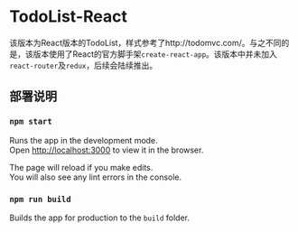 # TodoList-React

该版本为React版本的TodoList，样式参考了http://todomvc.com/。与之不同的是，该版本使用了React的官方脚手架`create-react-app`。该版本中并未加入`react-router`及`redux`，后续会陆续推出。
## 部署说明
### `npm start`

Runs the app in the development mode.<br>
Open [http://localhost:3000](http://localhost:3000) to view it in the browser.

The page will reload if you make edits.<br>
You will also see any lint errors in the console.

### `npm run build`

Builds the app for production to the `build` folder.<br>